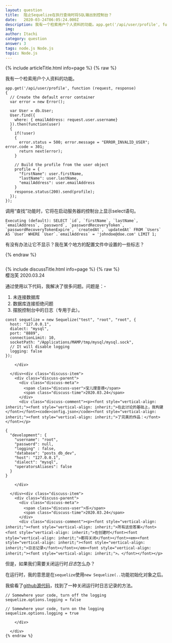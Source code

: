 ```yaml
---
layout: question
title:  阻止Sequelize在执行查询时将SQL输出到控制台？
date:   2020-03-24T06:05:24.000Z
description: 我有一个检索用户个人资料的功能。app.get('/api/user/profile', function (request, response){...
img: 
author: Itachi
category: question
answer: 3
tags: node.js Node.js
topic: Node.js
---
```

<div class="article-root">
  <div class="article">
    {% include articleTitle.html info=page %}
    {% raw %}
    <div class="article-content"><p><font style="vertical-align: inherit;"><font style="vertical-align: inherit;">我有一个检索用户个人资料的功能。</font></font></p>

<pre><code>app.get('/api/user/profile', function (request, response)<font></font>
{<font></font>
  // Create the default error container<font></font>
  var error = new Error();<font></font>
<font></font>
  var User = db.User;<font></font>
  User.find({<font></font>
    where: { emailAddress: request.user.username}<font></font>
  }).then(function(user)<font></font>
  {<font></font>
    if(!user)<font></font>
    {<font></font>
      error.status = 500; error.message = "ERROR_INVALID_USER"; error.code = 301;<font></font>
      return next(error);<font></font>
    }<font></font>
<font></font>
    // Build the profile from the user object<font></font>
    profile = {<font></font>
      "firstName": user.firstName,<font></font>
      "lastName": user.lastName,<font></font>
      "emailAddress": user.emailAddress<font></font>
    }<font></font>
    response.status(200).send(profile);<font></font>
  });<font></font>
});<font></font>
</code></pre>

<p><font style="vertical-align: inherit;"><font style="vertical-align: inherit;">调用“查找”功能时，它将在启动服务器的控制台上显示select语句。 </font></font></p>

<pre><code>Executing (default): SELECT `id`, `firstName`, `lastName`, `emailAddress`, `password`, `passwordRecoveryToken`, `passwordRecoveryTokenExpire`, `createdAt`, `updatedAt` FROM `Users` AS `User` WHERE `User`.`emailAddress` = 'johndoe@doe.com' LIMIT 1;
</code></pre>

<p><font style="vertical-align: inherit;"><font style="vertical-align: inherit;">有没有办法让它不显示？</font><font style="vertical-align: inherit;">我在某个地方的配置文件中设置的一些标志？</font></font></p></div>
    {% endraw %}
  </div>
  <p style="height: 0;width:0;overflow: hidden;"> 第3339篇《阻止Sequelize在执行查询时将SQL输出到控制台？》来自Winter(https://github.com/aiyld/aiyld.github.io)的站点</p>
  <div class="discuss-wrapper">
    {% include discussTitle.html info=page %}
    {% raw %}
    <div class="discuss-item">
        <div class="discuss-parent">
          <div class="discuss-meta">
            <span class="discuss-user">樱泡芙</span>
            <span class="discuss-time">2020.03.24</span>
          </div>
          <div class="discuss-comment"><p><font style="vertical-align: inherit;"><font style="vertical-align: inherit;">通过使用以下代码，我解决了很多问题。</font><font style="vertical-align: inherit;">问题是：-</font></font></p>

<ol>
<li><font style="vertical-align: inherit;"><font style="vertical-align: inherit;">未连接数据库</font></font></li>
<li><font style="vertical-align: inherit;"><font style="vertical-align: inherit;">数据库连接拒绝问题</font></font></li>
<li><font style="vertical-align: inherit;"><font style="vertical-align: inherit;">摆脱控制台中的日志（专用于此）。</font></font></li>
</ol>

<pre><code>const sequelize = new Sequelize("test", "root", "root", {<font></font>
  host: "127.0.0.1",<font></font>
  dialect: "mysql",<font></font>
  port: "8889",<font></font>
  connectionLimit: 10,<font></font>
  socketPath: "/Applications/MAMP/tmp/mysql/mysql.sock",<font></font>
  // It will disable logging<font></font>
  logging: false<font></font>
});<font></font>
</code></pre></div>
        </div>
        
      </div><div class="discuss-item">
        <div class="discuss-parent">
          <div class="discuss-meta">
            <span class="discuss-user">宝儿理查德</span>
            <span class="discuss-time">2020.03.24</span>
          </div>
          <div class="discuss-comment"><p><font style="vertical-align: inherit;"><font style="vertical-align: inherit;">在此讨论的基础上，我构建</font></font><code>config.json</code><font style="vertical-align: inherit;"><font style="vertical-align: inherit;">了完美的作品：</font></font></p>

<pre><code>{<font></font>
  "development": {<font></font>
    "username": "root",<font></font>
    "password": null,<font></font>
    "logging" : false,<font></font>
    "database": "posts_db_dev",<font></font>
    "host": "127.0.0.1",<font></font>
    "dialect": "mysql",<font></font>
    "operatorsAliases": false <font></font>
  }<font></font>
}<font></font>
</code></pre></div>
        </div>
        
      </div><div class="discuss-item">
        <div class="discuss-parent">
          <div class="discuss-meta">
            <span class="discuss-user">乐</span>
            <span class="discuss-time">2020.03.24</span>
          </div>
          <div class="discuss-comment"><p><font style="vertical-align: inherit;"><font style="vertical-align: inherit;">所有这些答案</font><font style="vertical-align: inherit;">在创建时</font><font style="vertical-align: inherit;">都将关闭</font></font><em><font style="vertical-align: inherit;"><font style="vertical-align: inherit;">日志记录</font></font></em><font style="vertical-align: inherit;"><font style="vertical-align: inherit;">。</font></font></p>

<p><font style="vertical-align: inherit;"><font style="vertical-align: inherit;">但是，如果我们需要关闭</font><font style="vertical-align: inherit;">运行时</font></font><em><font style="vertical-align: inherit;"><font style="vertical-align: inherit;">日志</font></font></em><font style="vertical-align: inherit;"><font style="vertical-align: inherit;">怎么办？</font></font></p>

<p><font style="vertical-align: inherit;"><font style="vertical-align: inherit;">在运行时，我的意思是在</font></font><code>sequelize</code><font style="vertical-align: inherit;"><font style="vertical-align: inherit;">使用</font></font><code>new Sequelize(..</code><font style="vertical-align: inherit;"><font style="vertical-align: inherit;">功能</font><font style="vertical-align: inherit;">初始化</font><font style="vertical-align: inherit;">对象</font><font style="vertical-align: inherit;">之后</font><font style="vertical-align: inherit;">。</font></font></p>

<p><font style="vertical-align: inherit;"><font style="vertical-align: inherit;">我偷看了</font></font><a href="https://github.com/sequelize/sequelize/blob/edac3e9075f9daf70a9ae0681dd4a847db5cbc59/lib/sequelize.js#L240" rel="nofollow noreferrer"><font style="vertical-align: inherit;"><font style="vertical-align: inherit;">github源代码</font></font></a><font style="vertical-align: inherit;"><font style="vertical-align: inherit;">，找到了一种关闭运行时日志记录的方法。</font></font></p>

<pre><code>// Somewhere your code, turn off the logging<font></font>
sequelize.options.logging = false<font></font>
<font></font>
// Somewhere your code, turn on the logging<font></font>
sequelize.options.logging = true <font></font>
</code></pre></div>
        </div>
        
      </div>
    {% endraw %}
  </div>
<div>
